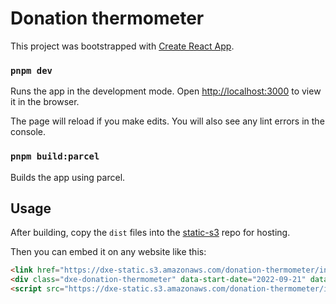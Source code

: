 # Donation thermometer

This project was bootstrapped with [Create React App](https://github.com/facebook/create-react-app).

### `pnpm dev`

Runs the app in the development mode.
Open [http://localhost:3000](http://localhost:3000) to view it in the browser.

The page will reload if you make edits.
You will also see any lint errors in the console.

### `pnpm build:parcel`

Builds the app using parcel.

## Usage

After building, copy the `dist` files into the
[static-s3](https://github.com/dxe/static-s3/tree/master/donation-thermometer) repo for hosting.

Then you can embed it on any website like this:

```html
<link href="https://dxe-static.s3.amazonaws.com/donation-thermometer/index.css" rel="stylesheet" />
<div class="dxe-donation-thermometer" data-start-date="2022-09-21" data-goal="25000" />
<script src="https://dxe-static.s3.amazonaws.com/donation-thermometer/index.js"></script>
```
